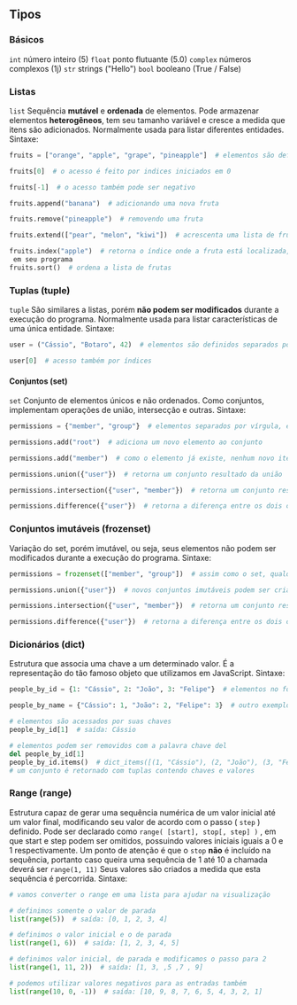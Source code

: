 ## Tipos

### Básicos
`int` número inteiro (5)
`float` ponto flutuante (5.0)
`complex` números complexos (1j)
`str` strings ("Hello")
`bool` booleano (True / False)

### Listas
`list` Sequência **mutável** e **ordenada** de elementos. Pode armazenar elementos **heterogêneos**, tem seu tamanho variável e cresce a medida que itens são adicionados.
Normalmente usada para listar diferentes entidades.
Sintaxe:
```python
fruits = ["orange", "apple", "grape", "pineapple"]  # elementos são definidos separados por vírgula, envolvidos por colchetes

fruits[0]  # o acesso é feito por indices iniciados em 0

fruits[-1]  # o acesso também pode ser negativo

fruits.append("banana")  # adicionando uma nova fruta

fruits.remove("pineapple")  # removendo uma fruta

fruits.extend(["pear", "melon", "kiwi"])  # acrescenta uma lista de frutas a lista original

fruits.index("apple")  # retorna o índice onde a fruta está localizada, neste caso 1
 em seu programa
fruits.sort()  # ordena a lista de frutas
```

### Tuplas (tuple)
`tuple` São similares a listas, porém **não podem ser modificados** durante a execução do programa.
Normalmente usada para listar características de uma única entidade.
Sintaxe:
```python
user = ("Cássio", "Botaro", 42)  # elementos são definidos separados por vírgula, envolvidos por parenteses

user[0]  # acesso também por índices
```

#### Conjuntos (set)
`set` Conjunto de elementos únicos e não ordenados. Como conjuntos, implementam operações de união, intersecção e outras.
Sintaxe:
```python
permissions = {"member", "group"}  # elementos separados por vírgula, envolvidos por chaves

permissions.add("root")  # adiciona um novo elemento ao conjunto

permissions.add("member")  # como o elemento já existe, nenhum novo item é adicionado ao conjunto

permissions.union({"user"})  # retorna um conjunto resultado da união

permissions.intersection({"user", "member"})  # retorna um conjunto resultante da intersecção dos conjuntos

permissions.difference({"user"})  # retorna a diferença entre os dois conjuntos
```

### Conjuntos imutáveis (frozenset)
Variação do set, porém imutável, ou seja, seus elementos não podem ser modificados durante a execução do programa.
Sintaxe:
```python
permissions = frozenset(["member", "group"])  # assim como o set, qualquer estrutura iterável pode ser utilizada para criar um frozenset

permissions.union({"user"})  # novos conjuntos imutáveis podem ser criados à partir do original, mas o mesmo não pode ser modificado

permissions.intersection({"user", "member"})  # retorna um conjunto resultante da intersecção dos conjuntos

permissions.difference({"user"})  # retorna a diferença entre os dois conjuntos
```

### Dicionários (dict)
Estrutura que associa uma chave a um determinado valor. É a representação do tão famoso objeto que utilizamos em JavaScript.
Sintaxe:
```python
people_by_id = {1: "Cássio", 2: "João", 3: "Felipe"}  # elementos no formato "chave: valor" separados por vírgula, envolvidos por chaves

people_by_name = {"Cássio": 1, "João": 2, "Felipe": 3}  # outro exemplo, dessa vez usando strings como chaves (ao contrário de JS, as aspas duplas são obrigatórias)

# elementos são acessados por suas chaves
people_by_id[1]  # saída: Cássio

# elementos podem ser removidos com a palavra chave del
del people_by_id[1]
people_by_id.items()  # dict_items([(1, "Cássio"), (2, "João"), (3, "Felipe")])
# um conjunto é retornado com tuplas contendo chaves e valores
```

### Range (range)
Estrutura capaz de gerar uma sequência numérica de um valor inicial até um valor final, modificando seu valor de acordo com o passo ( `step` ) definido. Pode ser declarado como `range( [start], stop[, step] )` , em que start e step podem ser omitidos, possuindo valores iniciais iguais a 0 e 1 respectivamente.
Um ponto de atenção é que o `stop` **não** é incluído na sequência, portanto caso queira uma sequência de 1 até 10 a chamada deverá ser `range(1, 11)`
Seus valores são criados a medida que esta sequência é percorrida.
Sintaxe:
```python
# vamos converter o range em uma lista para ajudar na visualização

# definimos somente o valor de parada
list(range(5))  # saída: [0, 1, 2, 3, 4]

# definimos o valor inicial e o de parada
list(range(1, 6))  # saída: [1, 2, 3, 4, 5]

# definimos valor inicial, de parada e modificamos o passo para 2
list(range(1, 11, 2))  # saída: [1, 3, ,5 ,7 , 9]

# podemos utilizar valores negativos para as entradas também
list(range(10, 0, -1))  # saída: [10, 9, 8, 7, 6, 5, 4, 3, 2, 1]
```

